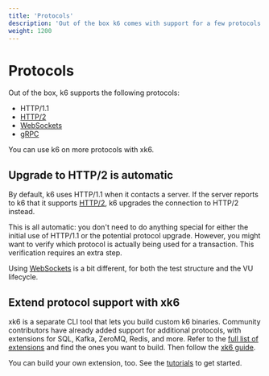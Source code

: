 ```yaml
---
title: 'Protocols'
description: 'Out of the box k6 comes with support for a few protocols: HTTP / WebSockets / gRPC / ...'
weight: 1200
---
```


# Protocols

Out of the box, k6 supports the following protocols:

- HTTP/1.1
- [HTTP/2](https://grafana.com/docs/k6/<K6_VERSION>/using-k6/protocols/http-2)
- [WebSockets](https://grafana.com/docs/k6/<K6_VERSION>/using-k6/protocols/websockets)
- [gRPC](https://grafana.com/docs/k6/<K6_VERSION>/using-k6/protocols/grpc)

You can use k6 on more protocols with xk6.

## Upgrade to HTTP/2 is automatic

By default, k6 uses HTTP/1.1 when it contacts a server.
If the server reports to k6 that it supports [HTTP/2](https://grafana.com/docs/k6/<K6_VERSION>/using-k6/protocols/http-2), k6 upgrades the connection to HTTP/2 instead.

This is all automatic:
you don't need to do anything special for either the initial use of HTTP/1.1 or the potential protocol upgrade.
However, you might want to verify which protocol is actually being
used for a transaction.
This verification requires an extra step.

Using [WebSockets](https://grafana.com/docs/k6/<K6_VERSION>/using-k6/protocols/websockets) is a bit different, for both the test structure and the VU lifecycle.

## Extend protocol support with xk6

xk6 is a separate CLI tool that lets you build custom k6 binaries.
Community contributors have already added support for additional protocols,
with extensions for SQL, Kafka, ZeroMQ, Redis, and more.
Refer to the [full list of extensions](https://grafana.com/docs/k6/<K6_VERSION>/extensions/explore) and find the ones you want to build. Then follow the [xk6 guide](https://grafana.com/docs/k6/<K6_VERSION>/extensions/build-k6-binary-using-go).

You can build your own extension, too.
See the [tutorials](https://grafana.com/docs/k6/<K6_VERSION>/extensions/create) to get started.
